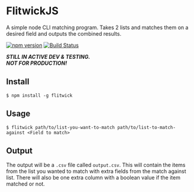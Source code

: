 # FlitwickJS
A simple node CLI matching program. Takes 2 lists and matches them on a desired field and outputs the combined results.

[![npm version](https://badge.fury.io/js/flitwick.svg)](https://badge.fury.io/js/neville) [![Build Status](https://travis-ci.org/ptallen63/flitwick.svg?branch=master)](https://travis-ci.org/ptallen63/flitwick)

***STILL IN ACTIVE DEV & TESTING.  
NOT FOR PRODUCTION!***

## Install

```
$ npm install -g flitwick
```

## Usage

```
$ flitwick path/to/list-you-want-to-match path/to/list-to-match-against <Field to match>
```

## Output

 The output will be a `.csv` file called `output.csv`. This will contain the items from the list you wanted to match with extra fields from the match against list. There will also be one extra column with a boolean value if the item matched or not.
